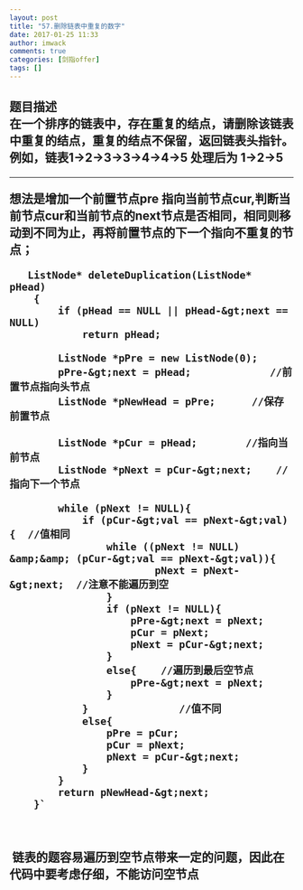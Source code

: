 ```yaml
---
layout: post
title: "57.删除链表中重复的数字"
date: 2017-01-25 11:33
author: imwack
comments: true
categories: [剑指offer]
tags: []
---
```

<h2 class="subject-item-title">题目描述


<div class="subject-describe">在一个排序的链表中，存在重复的结点，请删除该链表中重复的结点，重复的结点不保留，返回链表头指针。 例如，链表1-&gt;2-&gt;3-&gt;3-&gt;4-&gt;4-&gt;5 处理后为 1-&gt;2-&gt;5</div>
<div class="subject-describe">

<hr />

想法是增加一个前置节点pre 指向当前节点cur,判断当前节点cur和当前节点的next节点是否相同，相同则移动到不同为止，再将前置节点的下一个指向不重复的节点；</div>

	   ListNode* deleteDuplication(ListNode* pHead)
        {
            if (pHead == NULL || pHead-&gt;next == NULL)
                return pHead;
    
            ListNode *pPre = new ListNode(0);
            pPre-&gt;next = pHead;             //前置节点指向头节点
            ListNode *pNewHead = pPre;      //保存前置节点
    
            ListNode *pCur = pHead;        //指向当前节点
            ListNode *pNext = pCur-&gt;next;    //指向下一个节点
    
            while (pNext != NULL){
                if (pCur-&gt;val == pNext-&gt;val){  //值相同
                    while ((pNext != NULL) &amp;&amp; (pCur-&gt;val == pNext-&gt;val)){
                            pNext = pNext-&gt;next;  //注意不能遍历到空
                    }
                    if (pNext != NULL){
                        pPre-&gt;next = pNext;
                        pCur = pNext;
                        pNext = pCur-&gt;next;
                    }
                    else{    //遍历到最后空节点
                        pPre-&gt;next = pNext;
                    }
                }               //值不同
                else{
                    pPre = pCur;
                    pCur = pNext;
                    pNext = pCur-&gt;next;
                }
            }
            return pNewHead-&gt;next;
        }`

&nbsp;

</div>
<div class="subject-describe">

 链表的题容易遍历到空节点带来一定的问题，因此在代码中要考虑仔细，不能访问空节点

</div>
